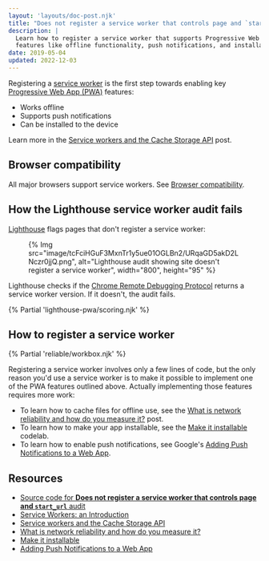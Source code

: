 ```yaml
---
layout: 'layouts/doc-post.njk'
title: "Does not register a service worker that controls page and `start_url`"
description: |
  Learn how to register a service worker that supports Progressive Web App
  features like offline functionality, push notifications, and installability.
date: 2019-05-04
updated: 2022-12-03
---
```


Registering a [service worker](https://web.dev/articles/service-workers-cache-storage)
is the first step towards enabling key [Progressive Web App (PWA)](https://web.dev/explore/progressive-web-apps#make-it-installable) features:

- Works offline
- Supports push notifications
- Can be installed to the device

Learn more in the [Service workers and the Cache Storage API](https://web.dev/articles/service-workers-cache-storage) post.

## Browser compatibility

All major browsers support service workers. See
[Browser compatibility](https://developer.mozilla.org/docs/Web/API/ServiceWorker#Browser_compatibility).

## How the Lighthouse service worker audit fails

[Lighthouse](/docs/lighthouse/overview/)
flags pages that don't register a service worker:

<figure>
  {% Img src="image/tcFciHGuF3MxnTr1y5ue01OGLBn2/URqaGD5akD2LNczr0jjQ.png", alt="Lighthouse audit showing site doesn't register a service worker", width="800", height="95" %}
</figure>

Lighthouse checks if the [Chrome Remote Debugging Protocol](https://github.com/ChromeDevTools/devtools-protocol)
returns a service worker version. If it doesn't, the audit fails.

{% Partial 'lighthouse-pwa/scoring.njk' %}

## How to register a service worker

{% Partial 'reliable/workbox.njk' %}

Registering a service worker involves only a few lines of code,
but the only reason you'd use a service worker
is to make it possible to implement one of the PWA features outlined above.
Actually implementing those features requires more work:

- To learn how to cache files for offline use, see the
[What is network reliability and how do you measure it?](https://web.dev/articles/network-connections-unreliable) post.
- To learn how to make your app installable, see the [Make it installable](https://web.dev/articles/codelab-make-installable) codelab.
- To learn how to enable push notifications, see Google's
  [Adding Push Notifications to a Web App](https://codelabs.developers.google.com/codelabs/push-notifications).

## Resources

- [Source code for **Does not register a service worker that controls page and `start_url`** audit](https://github.com/GoogleChrome/lighthouse/blob/main/core/audits/service-worker.js)
- [Service Workers: an Introduction](/docs/workbox/service-worker-overview/)
- [Service workers and the Cache Storage API](https://web.dev/articles/service-workers-cache-storage)
- [What is network reliability and how do you measure it?](https://web.dev/articles/network-connections-unreliable)
- [Make it installable](https://web.dev/articles/codelab-make-installable)
- [Adding Push Notifications to a Web App](https://codelabs.developers.google.com/codelabs/push-notifications)
